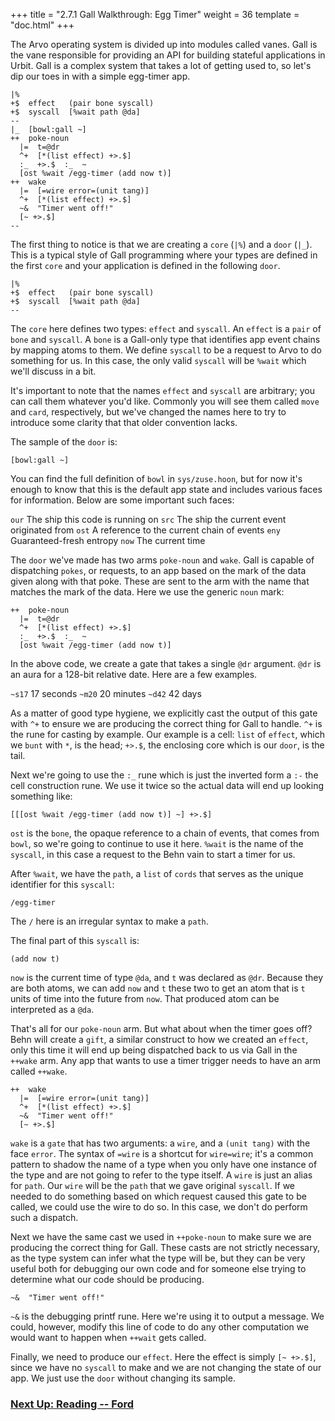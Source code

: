 +++
title = "2.7.1 Gall Walkthrough: Egg Timer"
weight = 36
template = "doc.html"
+++

The Arvo operating system is divided up into modules called vanes. Gall is the vane responsible for providing an API for building stateful applications in Urbit. Gall is a complex system that takes a lot of getting used to, so let's dip our toes in with a simple egg-timer app.


```
|%
+$  effect   (pair bone syscall)
+$  syscall  [%wait path @da]
--
|_  [bowl:gall ~]
++  poke-noun
  |=  t=@dr
  ^+  [*(list effect) +>.$]
  :_  +>.$  :_  ~
  [ost %wait /egg-timer (add now t)]
++  wake
  |=  [=wire error=(unit tang)]
  ^+  [*(list effect) +>.$]
  ~&  "Timer went off!"
  [~ +>.$]
--
```

The first thing to notice is that we are creating a `core` (`|%`) and a `door` (`|_`). This is a typical style of Gall programming where your types are defined in the first `core` and your application is defined in the following `door`.

```
|%
+$  effect   (pair bone syscall)
+$  syscall  [%wait path @da]
--
```

The `core` here defines two types: `effect` and `syscall`. An `effect` is a `pair` of `bone` and `syscall`. A `bone` is a Gall-only type that identifies app event chains by mapping atoms to them. We define `syscall` to be a request to Arvo to do something for us. In this case, the only valid `syscall` will be `%wait` which we'll discuss in a bit.

It's important to note that the names `effect` and `syscall` are arbitrary; you can call them whatever you'd like. Commonly you will see them called `move` and `card`, respectively, but we've changed the names here to try to introduce some clarity that that older convention lacks.

The sample of the `door` is:

```
[bowl:gall ~]
```

You can find the full definition of `bowl` in `sys/zuse.hoon`, but for now it's enough to know that this is the default app state and includes various faces for information. Below are some important such faces:

`our`  The ship this code is running on
`src`  The ship the current event originated from
`ost`  A reference to the current chain of events
`eny`  Guaranteed-fresh entropy
`now`  The current time

The `door` we've made has two arms `poke-noun` and `wake`. Gall is capable of dispatching `pokes`, or requests, to an app based on the mark of the data given along with that poke. These are sent to the arm with the name that matches the mark of the data. Here we use the generic `noun` mark:

```
++  poke-noun
  |=  t=@dr
  ^+  [*(list effect) +>.$]
  :_  +>.$  :_  ~
  [ost %wait /egg-timer (add now t)]
```

In the above code, we create a gate that takes a single `@dr` argument. `@dr` is an aura for a 128-bit relative date. Here are a few examples.

`~s17`  17 seconds
`~m20`  20 minutes
`~d42`  42 days

As a matter of good type hygiene, we explicitly cast the output of this gate with `^+` to ensure we are producing the correct thing for Gall to handle. `^+` is the rune for casting by example. Our example is a cell: `list` of `effect`, which we `bunt` with `*`, is the head; `+>.$`, the enclosing core which is our `door`, is the tail.

Next we're going to use the `:_` rune which is just the inverted form a `:-` the cell construction rune. We use it twice so the actual data will end up looking something like:

```
[[[ost %wait /egg-timer (add now t)] ~] +>.$]
```

`ost` is the `bone`, the opaque reference to a chain of events, that comes from `bowl`, so we're going to continue to use it here. `%wait` is the name of the `syscall`, in this case a request to the Behn vain to start a timer for us.

After `%wait`, we have the `path`, a `list` of `cords` that serves as the unique identifier for this `syscall`:

```
/egg-timer
```

The `/` here is an irregular syntax to make a `path`.

The final part of this `syscall` is:

```
(add now t)
```

`now` is the current time of type `@da`, and `t` was declared as `@dr`. Because they are both atoms, we can add `now` and `t` these two to get an atom that is `t` units of time into the future from `now`. That produced atom can be interpreted as a `@da`.

That's all for our `poke-noun` arm. But what about when the timer goes off? Behn will create a `gift`, a similar construct to how we created an `effect`, only this time it will end up being dispatched back to us via Gall in the `++wake` arm. Any app that wants to use a timer trigger needs to have an arm called `++wake`.

```
++  wake
  |=  [=wire error=(unit tang)]
  ^+  [*(list effect) +>.$]
  ~&  "Timer went off!"
  [~ +>.$]
```

`wake` is a `gate` that has two arguments: a `wire`, and a `(unit tang)` with the face `error`. The syntax of `=wire` is a shortcut for `wire=wire`; it's a common pattern to shadow the name of a type when you only have one instance of the type and are not going to refer to the type itself. A `wire` is just an alias for `path`. Our `wire` will be the `path` that we gave original `syscall`. If we needed to do something based on which request caused this gate to be called, we could use the wire to do so. In this case, we don't do perform such a dispatch.

Next we have the same cast we used in `++poke-noun` to make sure we are producing the correct thing for Gall. These casts are not strictly necessary, as the type system can infer what the type will be, but they can be very useful both for debugging our own code and for someone else trying to determine what our code should be producing.

```
~&  "Timer went off!"
```

`~&` is the debugging printf rune. Here we're using it to output a message. We could, however, modify this line of code to do any other computation we would want to happen when `++wait` gets called.

Finally, we need to produce our `effect`. Here the effect is simply `[~ +>.$]`, since we have no `syscall` to make and we are not changing the state of our app. We just use the `door` without changing its sample.

### [Next Up: Reading -- Ford](../ford)
